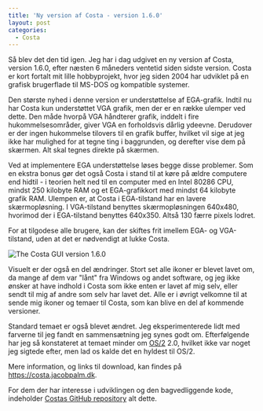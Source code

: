 ```yaml
---
title: 'Ny version af Costa - version 1.6.0'
layout: post
categories:
  - Costa
---
```

Så blev det den tid igen. Jeg har i dag udgivet en ny version af Costa, version 1.6.0, efter næsten 6 måneders ventetid siden sidste version. Costa er kort fortalt mit lille hobbyprojekt, hvor jeg siden 2004 har udviklet på en grafisk brugerflade til MS-DOS og kompatible systemer.

Den største nyhed i denne version er understøttelse af EGA-grafik. Indtil nu har Costa kun understøttet VGA grafik, men der er en række ulemper ved dette. Den måde hvorpå VGA håndterer grafik, inddelt i fire hukommelsesområder, giver VGA en forholdsvis dårlig ydeevne. Derudover er der ingen hukommelse tilovers til en grafik buffer, hvilket vil sige at jeg ikke har mulighed for at tegne ting i baggrunden, og derefter vise dem på skærmen. Alt skal tegnes direkte på skærmen.

Ved at implementere EGA understøttelse løses begge disse problemer. Som en ekstra bonus gør det også Costa i stand til at køre på ældre computere end hidtil - i teorien helt ned til en computer med en Intel 80286 CPU, mindst 250 kilobyte RAM og et EGA-grafikkort med mindst 64 kilobyte grafik RAM. Ulempen er, at Costa i EGA-tilstand har en lavere skærmopløsning. I VGA-tilstand benyttes skærmopløsningen 640x480, hvorimod der i EGA-tilstand benyttes 640x350. Altså 130 færre pixels lodret.

For at tilgodese alle brugere, kan der skiftes frit imellem EGA- og VGA-tilstand, uden at det er nødvendigt at lukke Costa.

![The Costa GUI version 1.6.0]({{site.url}}/assets/img/160.png)

Visuelt er der også en del ændringer. Stort set alle ikoner er blevet lavet om, da mange af dem var "lånt" fra Windows og andet software, og jeg ikke ønsker at have indhold i Costa som ikke enten er lavet af mig selv, eller sendt til mig af andre som selv har lavet det. Alle er i øvrigt velkomne til at sende mig ikoner og temaer til Costa, som kan blive en del af kommende versioner.

Standard temaet er også blevet ændret. Jeg eksperimenterede lidt med farverne til jeg fandt en sammensætning jeg synes godt om. Efterfølgende har jeg så konstateret at temaet minder om [OS/2](https://en.wikipedia.org/wiki/OS/2) 2.0, hvilket ikke var noget jeg sigtede efter, men lad os kalde det en hyldest til OS/2.

Mere information, og links til download, kan findes på <https://costa.jacobpalm.dk>.

For dem der har interesse i udviklingen og den bagvedliggende kode, indeholder [Costas GitHub repository](https://github.com/jacobpalm/costa) alt dette.